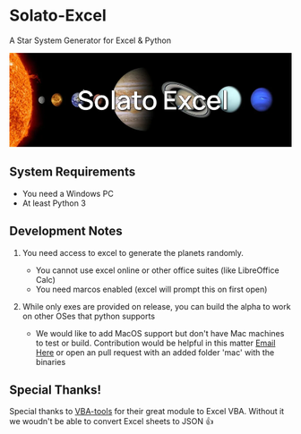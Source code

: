 # Solato-Excel
A Star System Generator for Excel &amp; Python

![BannerImage](https://github.com/ErisuKuraku/Solato-Excel/blob/main/Solato%20Excel%20Banner.png?raw=true)

## System Requirements

- You need a Windows PC
- At least Python 3

## Development Notes

1. You need access to excel to generate the planets randomly.
   - You cannot use excel online or other office suites (like LibreOffice Calc)
   - You need marcos enabled (excel will prompt this on first open)

2. While only exes are provided on release, you can build the alpha to work on other OSes that python supports
    - We would like to add MacOS support but don't have Mac machines to test or build. Contribution would be helpful in this matter [Email Here](mailto:github@bakugo.me) or open an pull request with an added folder 'mac' with the binaries


## Special Thanks!

Special thanks to [VBA-tools](https://github.com/VBA-tools/VBA-JSON) for their great module to Excel VBA. Without it we woudn't be able to convert Excel sheets to JSON 👍

